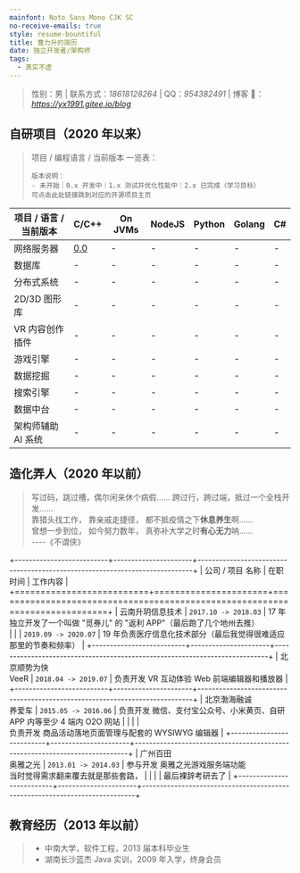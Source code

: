 ```yaml
---
mainfont: Noto Sans Mono CJK SC
no-receive-emails: true
style: resume-bountiful
title: 曹力升的简历
date: 独立开发者/架构师
tags:
  - 真实不虚
---
```


> 性别：男 | 联系方式：_18618128264_ | QQ：_954382491_ | 博客 🔗：_<https://yx1991.gitee.io/blog>_

## 自研项目（2020 年以来）

> 项目 / 编程语言 / 当前版本 一览表：
>
> ```
> 版本说明：
> - 未开始｜0.x 开发中｜1.x 测试并优化性能中｜2.x 已完成（学习目标）
> 可点击此处链接跳到对应的开源项目主页
> ```

<div class="projects">
<style>
.markdown-body .projects + table th { width: 12%; }
.markdown-body .projects + table th:first-of-type { width: 28%; }
</style>
</div>

| 项目 / 语言 / 当前版本 | C/C++            | On JVMs | NodeJS | Python | Golang | C#  |
| ---------------------- | ---------------- | ------- | ------ | ------ | ------ | --- |
| 网络服务器             | [0.0](proj:blog) | -       | -      | -      | -      | -   |
| 数据库                 | -                | -       | -      | -      | -      | -   |
| 分布式系统             | -                | -       | -      | -      | -      | -   |
| 2D/3D 图形库           | -                | -       | -      | -      | -      | -   |
| VR 内容创作插件        | -                | -       | -      | -      | -      | -   |
| 游戏引擎               | -                | -       | -      | -      | -      | -   |
| 数据挖掘               | -                | -       | -      | -      | -      | -   |
| 搜索引擎               | -                | -       | -      | -      | -      | -   |
| 数据中台               | -                | -       | -      | -      | -      | -   |
| 架构师辅助 AI 系统     | -                | -       | -      | -      | -      | -   |

## 造化弄人（2020 年以前）

> 写过码，跳过槽，偶尔闲来休个病假...... 跨过行，跨过端，抵过一个全栈开发......<br>
> 靠猎头找工作， 靠亲戚走捷径， 都不抵疫情之下**休息养生**啊......<br>
> 曾想一步到位， 如今努力数年， 真弥补大学之时**有心无力**呐......<br>
> ----《不谓侠》

<div class="experiences">
<style>
.markdown-body .experiences + table th:nth-of-type(1) { width: 16%; }
.markdown-body .experiences + table th:nth-of-type(2) { width: 1%; }
</style>
</div>

+--------------------------+----------------------+----------------------------------------------------------------------------+
| 公司 / 项目 名称         | 在职时间             | 工作内容                                                                   |
+==========================+======================+============================================================================+
| 云南升玥信息技术         | `2017.10 -> 2018.03` | 17 年独立开发了一个叫做 "觅券儿" 的 "返利 APP"（最后跑了几个地州去推）<br> |
|                          | `2019.09 -> 2020.07` | 19 年负责医疗信息化技术部分（最后我觉得很难适应那里的节奏和频率）          |
+--------------------------+----------------------+----------------------------------------------------------------------------+
| 北京顺势为快 <br> VeeR   | `2018.04 -> 2019.07` | 负责开发 VR 互动体验 Web 前端编辑器和播放器                                |
+--------------------------+----------------------+----------------------------------------------------------------------------+
| 北京渤海融诚 <br> 养爱车 | `2015.05 -> 2016.06` | 负责开发 微信、支付宝公众号、小米黄页、自研 APP 内等至少 4 端内 O2O 网站   |
|                          |                      | <br> 负责开发 商品活动落地页面管理与配套的 WYSIWYG 编辑器                  |
+--------------------------+----------------------+----------------------------------------------------------------------------+
| 广州百田 <br> 奥雅之光   | `2013.01 -> 2014.03` | 参与开发 奥雅之光游戏服务端功能 <br> 当时觉得需求翻来覆去就是那些套路，    |
|                          |                      | 最后裸辞考研去了                                                           |
+--------------------------+----------------------+----------------------------------------------------------------------------+

## 教育经历（2013 年以前）

> - 中南大学，软件工程，2013 届本科毕业生
> - 湖南长沙蓝杰 Java 实训，2009 年入学，终身会员
